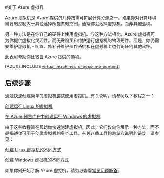 <properties
	pageTitle="关于 Azure 虚拟机"
	description="了解 Azure 中虚拟机的基础知识。"
	services="virtual-machines"
	documentationCenter=""
	authors="KBDAzure"
	manager="timlt"
	editor="tysonn"
	tags="azure-resource-manager,azure-service-management"/>

<tags 
	ms.service="virtual-machines"
	ms.date="07/14/2015"
	wacn.date="08/29/2015" />

#关于 Azure 虚拟机

Azure 虚拟机是 Azure 提供的几种按需可扩展计算资源之一。如果你对计算环境需要的控制大于其他选择所提供的控制，通常你会选择虚拟机，而非其他选项。

另一种方法是在你自己的硬件上使用虚拟机。与这种方法相比，Azure 虚拟机可为你提供虚拟化灵活性，而无需购买和维护运行虚拟机的物理硬件。但是，你仍需要维护虚拟机 - 配置、修补并维护操作系统和在虚拟机上运行的任何其他软件。

此表可帮助你比较由 Azure 提供的选项。

[AZURE.INCLUDE [virtual-machines-choose-me-content](../includes/virtual-machines-choose-me-content.md)]

## 后续步骤

通过快速创建简单的虚拟机尝试使用虚拟机。有关说明，请参阅以下教程之一：

[创建运行 Linux 的虚拟机](/documentation/articles/virtual-machines-linux-tutorial)

[在 Azure 预览门户中创建运行 Windows 的虚拟机](/documentation/articles/virtual-machines-windows-tutorial)

由于这些教程旨在帮助你快速创建虚拟机，因此，它们仅向你展示一种方法，而不是描述你可用于创建虚拟机的多个工具。有关这些工具的总结和说明的链接，请参见：

[创建 Linux 虚拟机的不同方式](/documentation/articles/virtual-machines-linux-choices-create-vm)

[创建 Windows 虚拟机的不同方式](/documentation/articles/virtual-machines-windows-choices-create-vm)

如果你刚开始了解 Azure 虚拟机，请务必查看[常见问题解答](/documentation/articles/virtual-machines-questions)。


<!--links-->
[App Service]: /documentation/articles/app-service-choose-me
[Virtual Machines]: #tellmevm
[Cloud Services]: /documentation/articles/cloud-services-choose-me
<!---HONumber=67-->